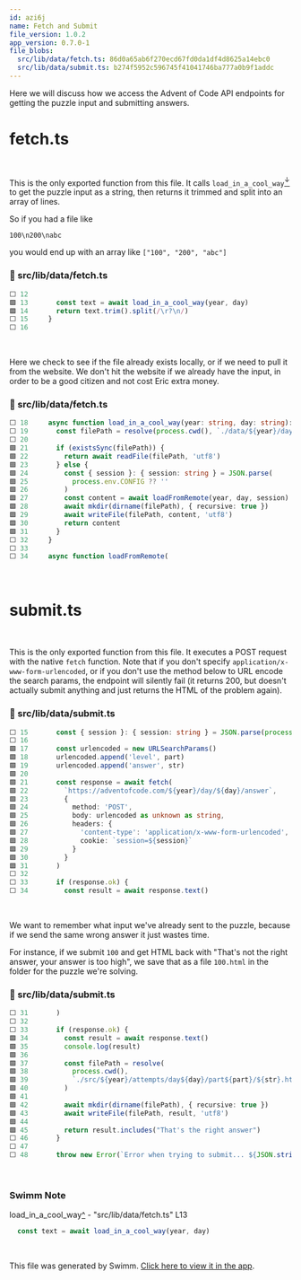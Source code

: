 ```yaml
---
id: azi6j
name: Fetch and Submit
file_version: 1.0.2
app_version: 0.7.0-1
file_blobs:
  src/lib/data/fetch.ts: 86d0a65ab6f270ecd67fd0da1df4d8625a14ebc0
  src/lib/data/submit.ts: b274f5952c596745f41041746ba777a0b9f1addc
---
```


Here we will discuss how we access the Advent of Code API endpoints for getting the puzzle input and submitting answers.

# fetch.ts

<br/>

This is the only exported function from this file. It calls `load_in_a_cool_way`[<sup id="Z11FJ4z">↓</sup>](#f-Z11FJ4z) to get the puzzle input as a string, then returns it trimmed and split into an array of lines.

So if you had a file like

`100\n200\nabc`

you would end up with an array like `["100", "200", "abc"]`
<!-- NOTE-swimm-snippet: the lines below link your snippet to Swimm -->
### 📄 src/lib/data/fetch.ts
```typescript
⬜ 12     
🟩 13       const text = await load_in_a_cool_way(year, day)
🟩 14       return text.trim().split(/\r?\n/)
⬜ 15     }
⬜ 16     
```

<br/>

Here we check to see if the file already exists locally, or if we need to pull it from the website. We don't hit the website if we already have the input, in order to be a good citizen and not cost Eric extra money.
<!-- NOTE-swimm-snippet: the lines below link your snippet to Swimm -->
### 📄 src/lib/data/fetch.ts
```typescript
⬜ 18     async function load_in_a_cool_way(year: string, day: string): Promise<string> {
⬜ 19       const filePath = resolve(process.cwd(), `./data/${year}/day${day}.txt`)
⬜ 20     
🟩 21       if (existsSync(filePath)) {
🟩 22         return await readFile(filePath, 'utf8')
🟩 23       } else {
🟩 24         const { session }: { session: string } = JSON.parse(
🟩 25           process.env.CONFIG ?? ''
🟩 26         )
🟩 27         const content = await loadFromRemote(year, day, session)
🟩 28         await mkdir(dirname(filePath), { recursive: true })
🟩 29         await writeFile(filePath, content, 'utf8')
🟩 30         return content
🟩 31       }
⬜ 32     }
⬜ 33     
⬜ 34     async function loadFromRemote(
```

<br/>

# submit.ts

<br/>

This is the only exported function from this file. It executes a POST request with the native `fetch` function. Note that if you don't specify `application/x-www-form-urlencoded`, or if you don't use the method below to URL encode the search params, the endpoint will silently fail (it returns 200, but doesn't actually submit anything and just returns the HTML of the problem again).
<!-- NOTE-swimm-snippet: the lines below link your snippet to Swimm -->
### 📄 src/lib/data/submit.ts
```typescript
⬜ 15       const { session }: { session: string } = JSON.parse(process.env.CONFIG ?? '')
⬜ 16     
🟩 17       const urlencoded = new URLSearchParams()
🟩 18       urlencoded.append('level', part)
🟩 19       urlencoded.append('answer', str)
🟩 20     
🟩 21       const response = await fetch(
🟩 22         `https://adventofcode.com/${year}/day/${day}/answer`,
🟩 23         {
🟩 24           method: 'POST',
🟩 25           body: urlencoded as unknown as string,
🟩 26           headers: {
🟩 27             'content-type': 'application/x-www-form-urlencoded',
🟩 28             cookie: `session=${session}`
🟩 29           }
🟩 30         }
🟩 31       )
⬜ 32     
⬜ 33       if (response.ok) {
⬜ 34         const result = await response.text()
```

<br/>

We want to remember what input we've already sent to the puzzle, because if we send the same wrong answer it just wastes time.

For instance, if we submit `100` and get HTML back with "That's not the right answer, your answer is too high", we save that as a file `100.html` in the folder for the puzzle we're solving.
<!-- NOTE-swimm-snippet: the lines below link your snippet to Swimm -->
### 📄 src/lib/data/submit.ts
```typescript
⬜ 31       )
⬜ 32     
⬜ 33       if (response.ok) {
🟩 34         const result = await response.text()
🟩 35         console.log(result)
🟩 36     
🟩 37         const filePath = resolve(
🟩 38           process.cwd(),
🟩 39           `./src/${year}/attempts/day${day}/part${part}/${str}.html`
🟩 40         )
🟩 41     
🟩 42         await mkdir(dirname(filePath), { recursive: true })
🟩 43         await writeFile(filePath, result, 'utf8')
🟩 44     
🟩 45         return result.includes("That's the right answer")
⬜ 46       }
⬜ 47     
⬜ 48       throw new Error(`Error when trying to submit... ${JSON.stringify(response)}`)
```

<br/>

<!-- THIS IS AN AUTOGENERATED SECTION. DO NOT EDIT THIS SECTION DIRECTLY -->
### Swimm Note

<span id="f-Z11FJ4z">load_in_a_cool_way</span>[^](#Z11FJ4z) - "src/lib/data/fetch.ts" L13
```typescript
  const text = await load_in_a_cool_way(year, day)
```

<br/>

This file was generated by Swimm. [Click here to view it in the app](https://swimm.io/link?l=c3dpbW0lM0ElMkYlMkZyZXBvcyUyRloybDBhSFZpSlROQkpUTkJZVzlqYW5NdFkyeHBKVE5CSlROQlpXeHNhVzkwWm1semEyVSUzRCUyRmRvY3MlMkZhemk2ag==).